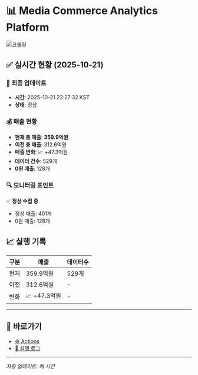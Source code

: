 # 📊 Media Commerce Analytics Platform

![크롤링](https://img.shields.io/badge/크롤링-정상-green)

## ✅ 실시간 현황 (2025-10-21)

### 📍 최종 업데이트
- **시간**: 2025-10-21 22:27:32 KST
- **상태**: 정상

### 💰 매출 현황
- **현재 총 매출**: **359.9억원**
- **이전 총 매출**: 312.6억원
- **매출 변화**: 📈 +47.3억원
- **데이터 건수**: 529개
- **0원 매출**: 128개

### 🔍 모니터링 포인트

✅ **정상 수집 중**
- 정상 매출: 401개
- 0원 매출: 128개


## 📈 실행 기록

| 구분 | 매출 | 데이터수 |
|------|------|----------|
| 현재 | 359.9억원 | 529개 |
| 이전 | 312.6억원 | - |
| 변화 | 📈 +47.3억원 | - |

---

## 🔗 바로가기

- [⚙️ Actions](../../actions)
- [📝 실행 로그](../../actions/workflows/daily_scraping.yml)

---

*자동 업데이트: 매 시간*
